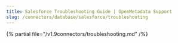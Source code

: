 ```yaml
---
title: Salesforce Troubleshooting Guide | OpenMetadata Support
slug: /connectors/database/salesforce/troubleshooting
---
```


{% partial file="/v1.9connectors/troubleshooting.md" /%}
